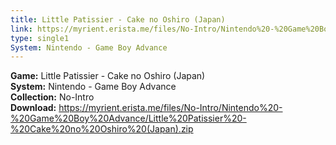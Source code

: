```yaml
---
title: Little Patissier - Cake no Oshiro (Japan)
link: https://myrient.erista.me/files/No-Intro/Nintendo%20-%20Game%20Boy%20Advance/Little%20Patissier%20-%20Cake%20no%20Oshiro%20(Japan).zip
type: single1
System: Nintendo - Game Boy Advance
---
```

<b>Game:</b> Little Patissier - Cake no Oshiro (Japan)<br>
<b>System:</b> Nintendo - Game Boy Advance<br>
<b>Collection:</b> No-Intro<br>
<b>Download:</b> https://myrient.erista.me/files/No-Intro/Nintendo%20-%20Game%20Boy%20Advance/Little%20Patissier%20-%20Cake%20no%20Oshiro%20(Japan).zip